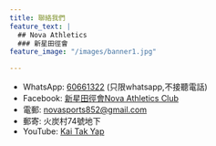 ```yaml
---
title: 聯絡我們
feature_text: |
  ## Nova Athletics
  ### 新星田徑會
feature_image: "/images/banner1.jpg"

---
```


- WhatsApp: [60661322](https://api.whatsapp.com/send?phone=85260661322) (只限whatsapp,不接聽電話)
- Facebook: [新星田徑會Nova Athletics Club](https://facebook.com/新星田徑會Nova-Athletics-Club-105744665177266)
- 電郵: <novasports852@gmail.com>
- 郵寄: 火炭村74號地下
- YouTube: [Kai Tak Yap](https://www.youtube.com/channel/UCnUl5dNjlXMyJLL-YrY9vFw)
